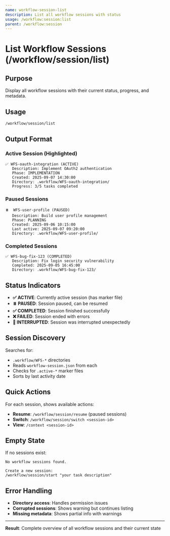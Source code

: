 ```yaml
---
name: workflow-session-list
description: List all workflow sessions with status
usage: /workflow:session:list
parent: /workflow:session
---
```


# List Workflow Sessions (/workflow/session/list)

## Purpose
Display all workflow sessions with their current status, progress, and metadata.

## Usage
```bash
/workflow/session/list
```

## Output Format

### Active Session (Highlighted)
```
✅ WFS-oauth-integration (ACTIVE)
   Description: Implement OAuth2 authentication
   Phase: IMPLEMENTATION
   Created: 2025-09-07 14:30:00
   Directory: .workflow/WFS-oauth-integration/
   Progress: 3/5 tasks completed
```

### Paused Sessions
```
⏸️  WFS-user-profile (PAUSED)
   Description: Build user profile management
   Phase: PLANNING  
   Created: 2025-09-06 10:15:00
   Last active: 2025-09-07 09:20:00
   Directory: .workflow/WFS-user-profile/
```

### Completed Sessions
```
✅ WFS-bug-fix-123 (COMPLETED)
   Description: Fix login security vulnerability
   Completed: 2025-09-05 16:45:00
   Directory: .workflow/WFS-bug-fix-123/
```

## Status Indicators
- **✅ ACTIVE**: Currently active session (has marker file)
- **⏸️ PAUSED**: Session paused, can be resumed
- **✅ COMPLETED**: Session finished successfully
- **❌ FAILED**: Session ended with errors
- **🔄 INTERRUPTED**: Session was interrupted unexpectedly

## Session Discovery
Searches for:
- `.workflow/WFS-*` directories
- Reads `workflow-session.json` from each
- Checks for `.active-*` marker files
- Sorts by last activity date

## Quick Actions
For each session, shows available actions:
- **Resume**: `/workflow/session/resume` (paused sessions)
- **Switch**: `/workflow/session/switch <session-id>`
- **View**: `/context <session-id>`

## Empty State
If no sessions exist:
```
No workflow sessions found.

Create a new session:
/workflow/session/start "your task description"
```

## Error Handling
- **Directory access**: Handles permission issues
- **Corrupted sessions**: Shows warning but continues listing
- **Missing metadata**: Shows partial info with warnings

---

**Result**: Complete overview of all workflow sessions and their current state